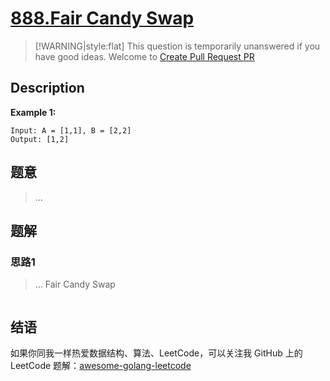 # [888.Fair Candy Swap][title]

> [!WARNING|style:flat]
> This question is temporarily unanswered if you have good ideas. Welcome to [Create Pull Request PR](https://github.com/kylesliu/awesome-golang-leetcode)

## Description

**Example 1:**

```
Input: A = [1,1], B = [2,2]
Output: [1,2]
```

## 题意
> ...

## 题解

### 思路1
> ...
Fair Candy Swap
```go
```


## 结语

如果你同我一样热爱数据结构、算法、LeetCode，可以关注我 GitHub 上的 LeetCode 题解：[awesome-golang-leetcode][me]

[title]: https://leetcode.com/problems/fair-candy-swap/
[me]: https://github.com/kylesliu/awesome-golang-leetcode
